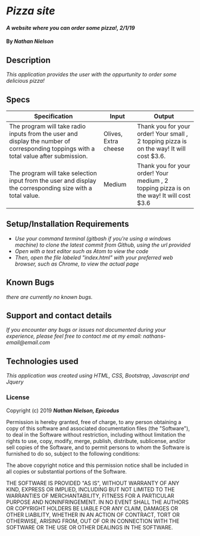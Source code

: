 # _Pizza site_

#### _A website where you can order some pizza!, 2/1/19_

#### By _**Nathan Nielson**_

## Description

_This application provides the user with the oppurtunity to order some delicious pizza!_ 

## Specs

Specification | Input | Output
------------- | ----- | ------
The program will take radio inputs from the user and display the number of corresponding toppings with a total value after submission. | Olives, Extra cheese | Thank you for your order! Your small , 2 topping pizza is on the way! It will cost $3.6. 
The program will take selection input from the user and display the corresponding size with a total value.| Medium | Thank you for your order! Your medium , 2 topping pizza is on the way! It will cost $3.6



 

## Setup/Installation Requirements

* _Use your command terminal (gitbash if you're using a windows machine) to clone the latest commit from Github, using the url provided_
* _Open with a text editor such as Atom to view the code_
* _Then, open the file labeled "index.html" with your preferred web browser, such as Chrome, to view the actual page_

## Known Bugs

_there are currently no known bugs._

## Support and contact details
_If you encounter any bugs or issues not documented during your experience, please feel free to contact me at my email: nathans-email@email.com_

## Technologies used

_This application was created using HTML, CSS, Bootstrap, Javascript and Jquery_

### License

Copyright (c) 2019 **_Nathan Nielson, Epicodus_**

Permission is hereby granted, free of charge, to any person obtaining a copy
of this software and associated documentation files (the "Software"), to deal
in the Software without restriction, including without limitation the rights
to use, copy, modify, merge, publish, distribute, sublicense, and/or sell
copies of the Software, and to permit persons to whom the Software is
furnished to do so, subject to the following conditions:

The above copyright notice and this permission notice shall be included in all
copies or substantial portions of the Software.

THE SOFTWARE IS PROVIDED "AS IS", WITHOUT WARRANTY OF ANY KIND, EXPRESS OR
IMPLIED, INCLUDING BUT NOT LIMITED TO THE WARRANTIES OF MERCHANTABILITY,
FITNESS FOR A PARTICULAR PURPOSE AND NONINFRINGEMENT. IN NO EVENT SHALL THE
AUTHORS OR COPYRIGHT HOLDERS BE LIABLE FOR ANY CLAIM, DAMAGES OR OTHER
LIABILITY, WHETHER IN AN ACTION OF CONTRACT, TORT OR OTHERWISE, ARISING FROM,
OUT OF OR IN CONNECTION WITH THE SOFTWARE OR THE USE OR OTHER DEALINGS IN THE
SOFTWARE.
